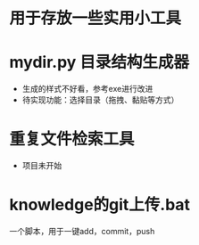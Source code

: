 # 用于存放一些实用小工具

# mydir.py 目录结构生成器
- 生成的样式不好看，参考exe进行改进
- 待实现功能：选择目录（拖拽、黏贴等方式）

# 重复文件检索工具
- 项目未开始

# knowledge的git上传.bat
一个脚本，用于一键add，commit，push
